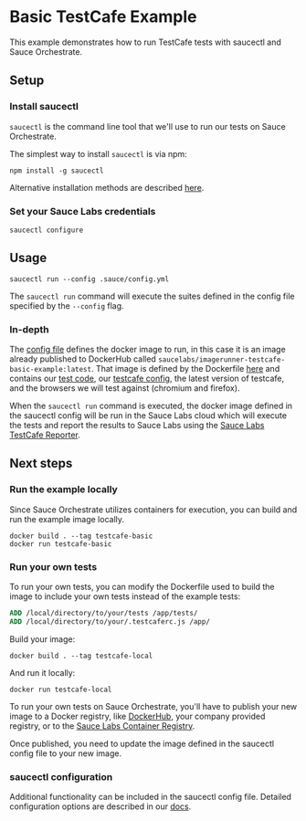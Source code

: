 # Basic TestCafe Example

This example demonstrates how to run TestCafe tests with saucectl and Sauce Orchestrate.

## Setup

### Install saucectl

`saucectl` is the command line tool that we'll use to run our tests on Sauce Orchestrate.

The simplest way to install `saucectl` is via npm:

```shell
npm install -g saucectl
```
Alternative installation methods are described [here](https://docs.saucelabs.com/dev/cli/saucectl/#installing-saucectl).

### Set your Sauce Labs credentials

```shell
saucectl configure
```

## Usage 

```shell
saucectl run --config .sauce/config.yml
```

The `saucectl run` command will execute the suites defined in the config file specified by the `--config` flag.

### In-depth

The [config file](./.sauce/config.yml) defines the docker image to run, in this case it is an image already published to DockerHub called `saucelabs/imagerunner-testcafe-basic-example:latest`. That image is defined by the Dockerfile [here](./Dockerfile) and contains our [test code](./tests), our [testcafe config](./.testcaferc.js), the latest version of testcafe, and the browsers we will test against (chromium and firefox).

When the `saucectl run` command is executed, the docker image defined in the saucectl config will be run in the Sauce Labs cloud which will execute the tests and report the results to Sauce Labs using the [Sauce Labs TestCafe Reporter](https://www.github.com/saucelabs/testcafe-reporter).

## Next steps

### Run the example locally

Since Sauce Orchestrate utilizes containers for execution, you can build and run the example image locally.

```shell
docker build . --tag testcafe-basic
docker run testcafe-basic
```

### Run your own tests

To run your own tests, you can modify the Dockerfile used to build the image to include your own tests instead of the example tests:

```Dockerfile
ADD /local/directory/to/your/tests /app/tests/
ADD /local/directory/to/your/.testcaferc.js /app/
```

Build your image:

```shell
docker build . --tag testcafe-local
```

And run it locally:

```shell
docker run testcafe-local
```

To run your own tests on Sauce Orchestrate, you'll have to publish your new image to a Docker registry, like [DockerHub](https://hub.docker.com), your company provided registry, or to the [Sauce Labs Container Registry](https://docs.saucelabs.com/orchestrate/saucelabs-private-registry/).

Once published, you need to update the image defined in the saucectl config file to your new image.

### saucectl configuration

Additional functionality can be included in the saucectl config file. Detailed configuration options are described in our [docs](https://docs.saucelabs.com/orchestrate/saucectl-configuration/).
